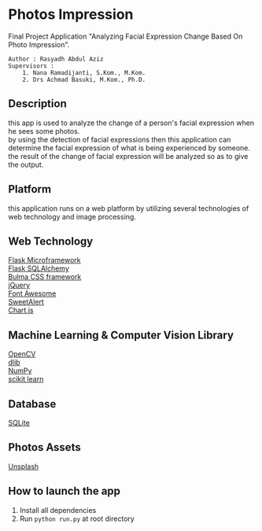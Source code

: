 # Photos Impression<br>
Final Project Application "Analyzing Facial Expression Change Based On Photo Impression".<br>

    Author : Rasyadh Abdul Aziz
    Supervisors :
        1. Nana Ramadijanti, S.Kom., M.Kom.
        2. Drs Achmad Basuki, M.Kom., Ph.D.

## Description
this app is used to analyze the change of a person's facial expression when he sees some photos.<br>
by using the detection of facial expressions then this application can determine the facial expression of what is being experienced by someone.<br>
the result of the change of facial expression will be analyzed so as to give the output.

## Platform
this application runs on a web platform by utilizing several technologies of web technology and image processing.

## Web Technology
[Flask Microframework](http://flask.pocoo.org/)<br>
[Flask SQLAlchemy](flask-sqlalchemy.pocoo.org/)<br>
[Bulma CSS framework](https://bulma.io/)<br>
[jQuery](https://jquery.com/)<br>
[Font Awesome](https://fontawesome.com/)<br>
[SweetAlert](https://sweetalert.js.org/)<br>
[Chart.js](https://www.chartjs.org/)

## Machine Learning & Computer Vision Library
[OpenCV](https://opencv.org/)<br>
[dlib](dlib.net/)<br>
[NumPy](www.numpy.org/)<br>
[scikit learn](http://scikit-learn.org/)

## Database
[SQLite](https://www.sqlite.org/)

## Photos Assets
[Unsplash](https://unsplash.com)

## How to launch the app
1. Install all dependencies
2. Run `python run.py` at root directory